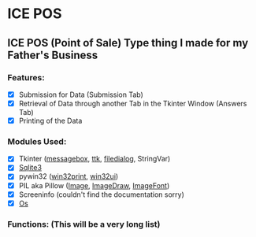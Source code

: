# ICE POS
## ICE POS (Point of Sale) Type thing I made for my Father's Business
### Features:
- [x] Submission for Data (Submission Tab)
- [x] Retrieval of Data through another Tab in the Tkinter Window (Answers Tab)
- [x] Printing of the Data
### Modules Used:
- [x] Tkinter ([messagebox](https://docs.python.org/3.9/library/tkinter.messagebox.html), [ttk](https://docs.python.org/3.9/library/tkinter.ttk.html), [filedialog](https://docs.python.org/3.9/library/dialog.html), StringVar)
- [x] [Sqlite3](https://docs.python.org/3.9/library/sqlite3.html)
- [x] pywin32 ([win32print](http://timgolden.me.uk/pywin32-docs/win32print.html), [win32ui](http://timgolden.me.uk/pywin32-docs/win32ui.html))
- [x] PIL aka Pillow ([Image](https://pillow.readthedocs.io/en/stable/reference/Image.html), [ImageDraw](https://pillow.readthedocs.io/en/stable/reference/ImageDraw.html), [ImageFont](https://pillow.readthedocs.io/en/stable/reference/ImageFont.html))
- [x] Screeninfo (couldn't find the documentation sorry)
- [x] [Os](https://docs.python.org/3/library/os.html)
### Functions: (This will be a very long list)
